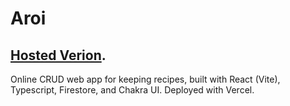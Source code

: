 # Aroi
## [Hosted Verion](aroi.vercel.app).
Online CRUD web app for keeping recipes, built with React (Vite), Typescript, Firestore, and Chakra UI. Deployed with Vercel.


